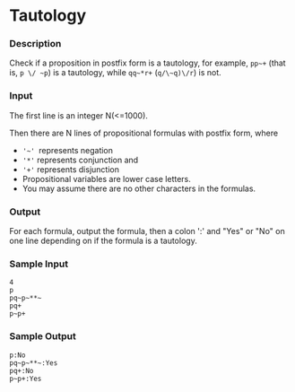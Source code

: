 # Tautology

### Description
 Check if a proposition in postfix form is a tautology, for example, ```pp~+``` (that is, ```p \/ ~p```) is a tautology, while ```qq~*r+``` (```q/\~q)\/r```) is not.

### Input
 The first line is an integer N(<=1000).

Then there are N lines of propositional formulas with postfix form, where
+  ```'~' ```represents negation
+ ```'*'``` represents  conjunction and
+  ```'+'``` represents disjunction
+ Propositional variables are lower case letters.
+  You may assume there are no other characters in the formulas. 

### Output
 For each formula, output the formula, then a colon ':' and "Yes" or "No" on one line depending on if the formula is a tautology.

### Sample Input
```
4
p
pq~p~**~
pq+
p~p+
```
### Sample Output
```
p:No
pq~p~**~:Yes
pq+:No
p~p+:Yes
```